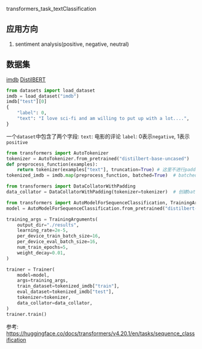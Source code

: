 transformers_task_textClassification

## 应用方向

1. sentiment analysis(positive, negative, neutral)

## 数据集

[imdb](https://huggingface.co/datasets/imdb)
[DistilBERT](https://huggingface.co/distilbert-base-uncased)

```python
from datasets import load_dataset
imdb = load_dataset("imdb")
imdb["test"][0]
{
    "label": 0,
    "text": "I love sci-fi and am willing to put up with a lot....",
}
```

一个`dataset`中包含了两个字段:
`text`: 电影的评论
`label`: 0表示`negative`, 1表示`positive`

```python
from transformers import AutoTokenizer
tokenizer = AutoTokenizer.from_pretrained("distilbert-base-uncased")
def preprocess_function(examples):
    return tokenizer(examples["text"], truncation=True) # 这里不进行padding, 在下面使用DataCollatorWithPadding, 进行动态padding
tokenized_imdb = imdb.map(preprocess_function, batched=True)  # batched批处理可以加快速度

from transformers import DataCollatorWithPadding
data_collator = DataCollatorWithPadding(tokenizer=tokenizer)  # 创建batch, 并以batch动态进行padding, 这样比tokenizer的padding更加的高效
```

```python
from transformers import AutoModelForSequenceClassification, TrainingArguments, Trainer
model = AutoModelForSequenceClassification.from_pretrained("distilbert-base-uncased", num_labels=2)
```

```python
training_args = TrainingArguments(
    output_dir="./results",
    learning_rate=2e-5,
    per_device_train_batch_size=16,
    per_device_eval_batch_size=16,
    num_train_epochs=5,
    weight_decay=0.01,
)

trainer = Trainer(
    model=model,
    args=training_args,
    train_dataset=tokenized_imdb["train"],
    eval_dataset=tokenized_imdb["test"],
    tokenizer=tokenizer,
    data_collator=data_collator,
)
trainer.train()
```

参考:
https://huggingface.co/docs/transformers/v4.20.1/en/tasks/sequence_classification